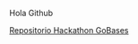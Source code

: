 Hola Github

[Repositorio Hackathon GoBases](https://github.com/sabrinagarciia/hackathon-go-bases-main "Enlace al repositorio")
